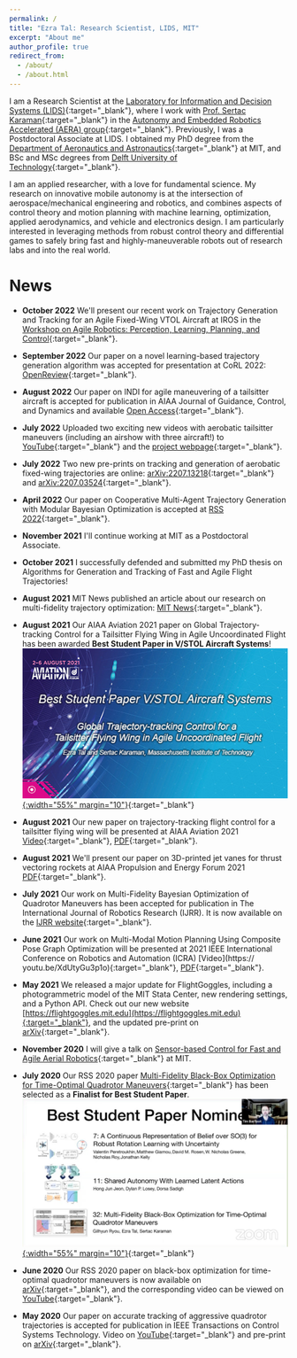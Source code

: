```yaml
---
permalink: /
title: "Ezra Tal: Research Scientist, LIDS, MIT"
excerpt: "About me"
author_profile: true
redirect_from: 
  - /about/
  - /about.html
---
```


I am a Research Scientist at the [Laboratory for Information and Decision Systems (LIDS)](https://lids.mit.edu){:target="_blank"}, where I work with [Prof. Sertac Karaman](http://karaman.mit.edu/){:target="_blank"} in the [Autonomy and Embedded Robotics Accelerated (AERA) group](http://aera.mit.edu/){:target="_blank"}. Previously, I was a Postdoctoral Associate at LIDS. I obtained my PhD degree from the [Department of Aeronautics and Astronautics](https://aeroastro.mit.edu){:target="_blank"} at MIT, and BSc and MSc degrees from [Delft University of Technology](https://www.tudelft.nl){:target="_blank"}.

I am an applied researcher, with a love for fundamental science.
My research on innovative mobile autonomy is at the intersection of aerospace/mechanical engineering and robotics, and
combines aspects of control theory and motion planning with machine learning, optimization, applied aerodynamics, and vehicle and electronics design.
I am particularly interested in leveraging methods from robust control theory and differential games to safely bring fast and highly-maneuverable robots out of research labs and into the real world.


News
======
* **October 2022** We'll present our recent work on Trajectory Generation and Tracking for an Agile Fixed-Wing VTOL Aircraft at IROS in the [Workshop on Agile Robotics: Perception, Learning, Planning, and Control](https://wp.nyu.edu/workshopiros2022agilerobotics/){:target="_blank"}.

* **September 2022** Our paper on a novel learning-based trajectory generation algorithm was accepted for presentation at CoRL 2022: [OpenReview](https://openreview.net/forum?id=ZJYbW8Cwys){:target="_blank"}.

* **August 2022** Our paper on INDI for agile maneuvering of a tailsitter aircraft is accepted for publication in AIAA Journal of Guidance, Control, and Dynamics and available [Open Access](https://doi.org/10.2514/1.G006645){:target="_blank"}.

* **July 2022** Uploaded two exciting new videos with aerobatic tailsitter maneuvers (including an airshow with three aircraft!) to [YouTube](https://youtu.be/PLjN2UNz8Mg){:target="_blank"} and the [project webpage](https://aera.mit.edu/projects/aerobatic-maneuvers-for-fixed-wing-vtol-aircraft){:target="_blank"}.

* **July 2022** Two new pre-prints on tracking and generation of aerobatic fixed-wing trajectories are online: [arXiv:2207.13218](https://arxiv.org/abs/2207.13218){:target="_blank"} and [arXiv:2207.03524](https://arxiv.org/abs/2207.03524){:target="_blank"}.

* **April 2022** Our paper on Cooperative Multi-Agent Trajectory Generation with Modular Bayesian Optimization is accepted at [RSS 2022](https://roboticsconference.org/program/papers/060/){:target="_blank"}.

* **November 2021** I'll continue working at MIT as a Postdoctoral Associate.

* **October 2021** I successfully defended and submitted my PhD thesis on Algorithms for Generation and Tracking of Fast and Agile Flight Trajectories!

* **August 2021** MIT News published an article about our research on multi-fidelity trajectory optimization: [MIT News](https://news.mit.edu/2021/drones-speed-route-system-0810){:target="_blank"}.

* **August 2021** Our AIAA Aviation 2021 paper on Global Trajectory-tracking Control for a Tailsitter Flying Wing in Agile Uncoordinated Flight has been awarded **Best Student Paper in V/STOL Aircraft Systems**!  
[![image](/images/vstol.jpeg){:width="55%" margin="10"}](/images/vstol.jpeg){:target="_blank"}

* **August 2021** Our new paper on trajectory-tracking flight control for a tailsitter flying wing will be presented at AIAA Aviation 2021 [Video](https://youtu.be/tGQO-6DPT1M){:target="_blank"}, [PDF](/files/TalKaraman_Aviation2021.pdf){:target="_blank"}.

* **August 2021** We'll present our paper on 3D-printed jet vanes for thrust vectoring rockets at AIAA Propulsion and Energy Forum 2021 [PDF](/files/BibersteinTalKaraman_PropEnergy2021.pdf){:target="_blank"}.

* **July 2021** Our work on Multi-Fidelity Bayesian Optimization of Quadrotor Maneuvers has been accepted for publication in The International Journal of Robotics Research (IJRR). It is now available on the [IJRR website](https://doi.org/10.1177%2F02783649211033317){:target="_blank"}.

* **June 2021** Our work on Multi-Modal Motion Planning Using Composite Pose Graph Optimization will be presented at 2021 IEEE International Conference on Robotics and Automation (ICRA) [Video](https://
youtu.be/XdUtyGu3p1o){:target="_blank"}, [PDF](https://arxiv.org/pdf/2107.02384.pdf){:target="_blank"}.

* **May 2021** We released a major update for FlightGoggles, including a photogrammetric model of the MIT Stata Center, new rendering settings, and a Python API. Check out our new website [https://flightgoggles.mit.edu](https://flightgoggles.mit.edu){:target="_blank"},  and the updated pre-print on [arXiv](https://arxiv.org/abs/1905.11377){:target="_blank"}.

* **November 2020** I will give a talk on [Sensor-based Control for Fast and Agile Aerial Robotics](https://lids.mit.edu/news-and-events/events/sensor-based-control-fast-and-agile-aerial-robotics){:target="_blank"} at MIT.

* **July 2020** Our RSS 2020 paper [Multi-Fidelity Black-Box Optimization for Time-Optimal Quadrotor Maneuvers](https://roboticsconference.org/program/papers/32/){:target="_blank"} has been selected as a **Finalist for Best Student Paper**.  
[![image](/images/rss_beststudentpaper_nominees.jpeg){:width="55%" margin="10"}](/images/rss_beststudentpaper_nominees.jpeg){:target="_blank"}

* **June 2020** Our RSS 2020 paper on black-box optimization for time-optimal quadrotor maneuvers is now available on [arXiv](https://arxiv.org/abs/2006.02513){:target="_blank"}, and the corresponding video can be viewed on [YouTube](https://youtu.be/igwULi_H1Kg){:target="_blank"}.
 
* **May 2020** Our paper on accurate tracking of aggressive quadrotor trajectories is accepted for publication in IEEE Transactions on Control Systems Technology. Video on [YouTube](https://youtu.be/K15lNBAKDCs){:target="_blank"} and pre-print on [arXiv](https://arxiv.org/abs/1809.04048){:target="_blank"}.